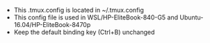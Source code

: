 - This .tmux.config is located in ~/.tmux.config
- This config file is used in WSL/HP-EliteBook-840-G5 and Ubuntu-16.04/HP-EliteBook-8470p
- Keep the default binding key (Ctrl+B) unchanged